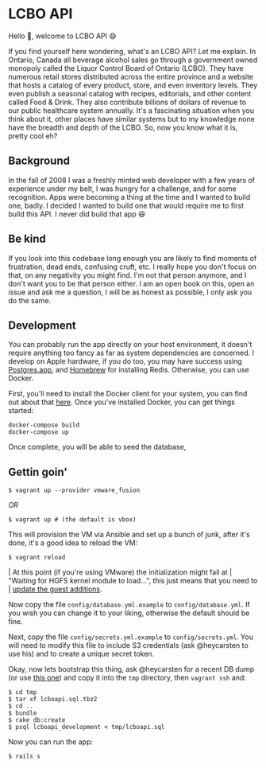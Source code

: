 # LCBO API

Hello :wave:, welcome to LCBO API :smile:

If you find yourself here wondering, what's an LCBO API? Let me explain. In Ontario, Canada all beverage alcohol sales go through a government owned monopoly called the Liquor Control Board of Ontario (LCBO). They have numerous retail stores distributed across the entire province and a website that hosts a catalog of every product, store, and even inventory levels. They even publish a seasonal catalog with recipes, editorials, and other content called Food & Drink. They also contribute billions of dollars of revenue to our public healthcare system annually. It's a fascinating situation when you think about it, other places have similar systems but to my knowledge none have the breadth and depth of the LCBO. So, now you know what it is, pretty cool eh?

## Background

In the fall of 2008 I was a freshly minted web developer with a few years of experience under my belt, I was hungry for a challenge, and for some recognition. Apps were becoming a thing at the time and I wanted to build one, badly. I decided I wanted to build one that would require me to first build this API. I never did build that app :laughing:


## Be kind

If you look into this codebase long enough you are likely to find moments of frustration, dead ends, confusing cruft, etc. I really hope you don't focus on that, on any negativity you might find. I'm not that person anymore, and I don't want you to be that person either. I am an open book on this, open an issue and ask me a question, I will be as honest as possible, I only ask you do the same.

## Development

You can probably run the app directly on your host environment, it doesn't require anything too fancy as far as system dependencies are concerned. I develop on Apple hardware, if you do too, you may have success using [Postgres.app](https://postgresapp.com/), and [Homebrew](https://brew.sh/) for installing Redis. Otherwise, you can use Docker.

First, you'll need to install the Docker client for your system, you can find out about that [here](https://www.docker.com/get-started). Once you've installed Docker, you can get things started:

```
docker-compose build
docker-compose up
```

Once complete, you will be able to seed the database, 

## Gettin goin'

```
$ vagrant up --provider vmware_fusion
```

_OR_

```
$ vagrant up # (the default is vbox)
```

This will provision the VM via Ansible and set up a bunch of junk, after it's
done, it's a good idea to reload the VM:

```
$ vagrant reload
```

| At this point (if you're using VMware) the initialization might fail at
| "Waiting for HGFS kernel module to load...", this just means that you need to
| [update the guest additions](http://kb.vmware.com/selfservice/microsites/search.do?language=en_US&cmd=displayKC&externalId=1022525).

Now copy the file `config/database.yml.example` to `config/database.yml`. If you
wish you can change it to your liking, otherwise the default should be fine.

Next, copy the file `config/secrets.yml.example` to `config/secrets.yml`. You
will need to modify this file to include S3 credentials (ask @heycarsten to use
his) and to create a unique secret token.

Okay, now lets bootstrap this thing, ask @heycarsten for a recent DB dump (or
use [this one](http://heycarsten.s3.amazonaws.com/lcboapi.sql.tbz2)) and copy it
into the `tmp` directory, then `vagrant ssh` and:

```
$ cd tmp
$ tar xf lcboapi.sql.tbz2
$ cd ..
$ bundle
$ rake db:create
$ psql lcboapi_development < tmp/lcboapi.sql
```

Now you can run the app:

```
$ rails s
```
